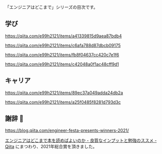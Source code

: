 「エンジニアはどこまで」シリーズの目次です。

## 学び

https://qiita.com/e99h2121/items/a41339815d9aea87bdb4

https://qiita.com/e99h2121/items/c6afa788d87dbcb09175

https://qiita.com/e99h2121/items/fb8f04637cc420c7e1f6

https://qiita.com/e99h2121/items/c42048a0f1ac48cff9d1

## キャリア

https://qiita.com/e99h2121/items/89ec37a049adda24db2a

https://qiita.com/e99h2121/items/a25f0485f8281d793d3c

## 謝辞 :bow: 

https://blog.qiita.com/engineer-festa-presents-winners-2021/

[エンジニアはどこまで本を読めばよいのか - 良質なインプットと勉強のススメ - Qiita](https://qiita.com/e99h2121/items/c42048a0f1ac48cff9d1) にまつわり、2021年総合賞を頂きました。


